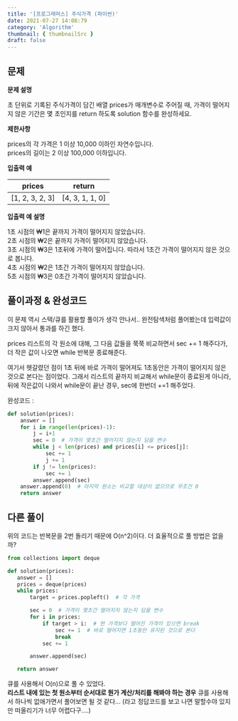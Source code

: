 ```yaml
---
title: '[프로그래머스] 주식가격 (파이썬)'
date: 2021-07-27 14:08:79
category: 'Algorithm'
thumbnail: { thumbnailSrc }
draft: false
---
```




## 문제

**문제 설명**

초 단위로 기록된 주식가격이 담긴 배열 prices가 매개변수로 주어질 때, 가격이 떨어지지 않은 기간은 몇 초인지를 return 하도록 solution 함수를 완성하세요.


**제한사항**

prices의 각 가격은 1 이상 10,000 이하인 자연수입니다.  
prices의 길이는 2 이상 100,000 이하입니다.


**입출력 예**

| prices          | return          |
| --------------- | --------------- |
| [1, 2, 3, 2, 3] | [4, 3, 1, 1, 0] |


**입출력 예 설명**

1초 시점의 ₩1은 끝까지 가격이 떨어지지 않았습니다.  
2초 시점의 ₩2은 끝까지 가격이 떨어지지 않았습니다.   
3초 시점의 ₩3은 1초뒤에 가격이 떨어집니다. 따라서 1초간 가격이 떨어지지 않은 것으로 봅니다.  
4초 시점의 ₩2은 1초간 가격이 떨어지지 않았습니다.  
5초 시점의 ₩3은 0초간 가격이 떨어지지 않았습니다.  





## 풀이과정 & 완성코드

이 문제 역시 스택/큐를 활용할 풀이가 생각 안나서.. 완전탐색처럼 풀어봤는데 입력값이 크지 않아서 통과를 하긴 했다.

prices 리스트의 각 원소에 대해, 그 다음 값들을 쭉쭉 비교하면서 sec += 1 해주다가, 더 작은 값이 나오면 while 반복문 종료해준다.

여기서 헷갈렸던 점이 1초 뒤에 바로 가격이 떨어져도 1초동안은 가격이 떨어지지 않은 것으로 본다는 점이었다.
그래서 리스트의 끝까지 비교해서 while문이 종료된게 아니라, 뒤에 작은값이 나와서 while문이 끝난 경우, sec에 한번더 +=1 해주었다.

완성코드 :

```python
def solution(prices):
    answer = []
    for i in range(len(prices)-1):
        j = i+1
        sec = 0  # 가격이 몇초간 떨어지지 않는지 담을 변수
        while j < len(prices) and prices[i] <= prices[j]:
            sec += 1
            j += 1
        if j != len(prices):
            sec += 1
        answer.append(sec)
    answer.append(0)  # 마지막 원소는 비교할 대상이 없으므로 무조건 0
    return answer
```





 ## 다른 풀이

 위의 코드는 반복문을 2번 돌리기 때문에 O(n^2)이다. 더 효율적으로 풀 방법은 없을까?

 ```python
from collections import deque

def solution(prices):
    answer = []
    prices = deque(prices)
    while prices:
        target = prices.popleft()  # 각 가격

        sec = 0  # 가격이 몇초간 떨어지지 않는지 담을 변수 
        for i in prices:
            if target > i:  # 현 가격보다 떨어진 가격이 있으면 break
                sec += 1  # 바로 떨어지면 1초동안 유지된 것으로 본다
                break
            sec += 1  

        answer.append(sec)

    return answer
 ```


큐를 사용해서 O(n)으로 풀 수 있었다.  
**리스트 내에 있는 첫 원소부터 순서대로 뭔가 계산/처리를 해봐야 하는 경우** 큐를 사용해서 하나씩 없애가면서 풀어보면 될 것 같다... (라고 정답코드를 보고 나면 말할수야 있지만 떠올리기가 너무 어렵다구....)





